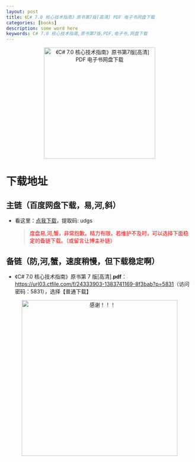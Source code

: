 ```yaml
---
layout: post
title: 《C# 7.0 核心技术指南》原书第7版[高清] PDF 电子书网盘下载
categories: [books]
description: some word here
keywords: C# 7.0 核心技术指南,原书第7版,PDF,电子书,网盘下载
---
```


<div align="center"><img src="https://qweree.cn/wp-content/uploads/2024/10/c-sharp-7-he-xin-ji-shu-zhi-nan-tuya.jpg" alt="《C# 7.0 核心技术指南》原书第7版[高清] PDF 电子书网盘下载" width="300px" height="auto"></div>

# 下载地址

## 主链（百度网盘下载，易,河,斜）

- 看这里：[点我下载](https://pan.baidu.com/s/1iMXUbSbtZQZjDcqDmnWUyw?pwd=udgs)，提取码: udgs

  > <p style="color:red" >度盘易,河,蟹，非常抱歉。精力有限，若维护不及时，可以选择下面稳定的备链下载。（或留言让博主补链）</p>

## 备链（防,河,蟹，速度稍慢，但下载稳定啊）

- 《C# 7.0 核心技术指南》原书第 7 版[高清].**pdf**：<https://url03.ctfile.com/f/24333903-1383741169-8f3bab?p=5831>（访问密码：5831），选择【普通下载】

<div align="center"><img src="https://pic.imgdb.cn/item/6707df6bd29ded1a8ce37031.gif" alt="感谢！！！" width="420px" height="auto"/></div>
